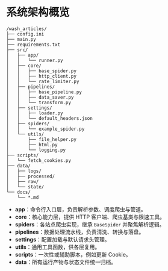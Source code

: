 # 系统架构概览

```
/wash_articles/
├── config.ini
├── main.py
├── requirements.txt
├── src/
│   ├── app/
│   │   └── runner.py
│   ├── core/
│   │   ├── base_spider.py
│   │   ├── http_client.py
│   │   └── rate_limiter.py
│   ├── pipelines/
│   │   ├── base_pipeline.py
│   │   ├── data_saver.py
│   │   └── transform.py
│   ├── settings/
│   │   ├── loader.py
│   │   └── default_headers.json
│   ├── spiders/
│   │   └── example_spider.py
│   └── utils/
│       ├── file_helper.py
│       ├── html.py
│       └── logging.py
├── scripts/
│   └── fetch_cookies.py
├── data/
│   ├── logs/
│   ├── processed/
│   ├── raw/
│   └── state/
└── docs/
    └── *.md
```

- **app**：命令行入口层，负责解析参数、调度爬虫与管道。
- **core**：核心能力层，提供 HTTP 客户端、爬虫基类与限速工具。
- **spiders**：各站点爬虫实现，继承 `BaseSpider` 并聚焦解析逻辑。
- **pipelines**：数据处理流水线，负责清洗、转换与落盘。
- **settings**：配置加载与默认请求头管理。
- **utils**：通用工具函数，供各层复用。
- **scripts**：一次性或辅助脚本，例如更新 Cookie。
- **data**：所有运行产物与状态文件统一归档。

